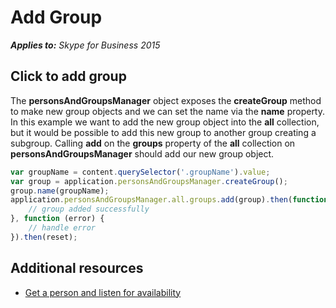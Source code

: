 
# Add Group


 _**Applies to:** Skype for Business 2015_

## Click to add group

The **personsAndGroupsManager** object exposes the **createGroup** method to make new group objects and we can set the name via the **name** property.  In this example we want to add the new group object into the **all** collection, but it would be possible to add this new group to another group creating a subgroup.  Calling **add** on the **groups** property of the **all** collection on **personsAndGroupsManager** should add our new group object.

```js
var groupName = content.querySelector('.groupName').value;
var group = application.personsAndGroupsManager.createGroup();
group.name(groupName);
application.personsAndGroupsManager.all.groups.add(group).then(function () {
    // group added successfully
}, function (error) {
    // handle error
}).then(reset);
```

## Additional resources

- [Get a person and listen for availability](ListenForAvailability.md)
